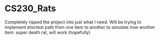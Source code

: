 # CS230_Rats

Completely ripped the project into just what I need. Will be trying to implement shortest
path from one item to another to simulate how another item: super death rat, will work (hopefully)

